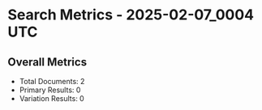 # Search Metrics - 2025-02-07_0004 UTC

## Overall Metrics
- Total Documents: 2
- Primary Results: 0
- Variation Results: 0
